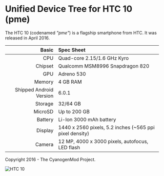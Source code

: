 Unified Device Tree for HTC 10 (pme)
===========================================

The HTC 10 (codenamed _"pme"_) is a flagship smartphone from HTC.
It was released in April 2016.

Basic   | Spec Sheet
-------:|:-------------------------
CPU     | Quad-core 2.15/1.6 GHz Kyro
Chipset | Qualcomm MSM8996 Snapdragon 820
GPU     | Adreno 530
Memory  | 4 GB RAM
Shipped Android Version | 6.0.1
Storage | 32/64 GB
MicroSD | Up to 200 GB
Battery | Li-Ion 3000 mAh battery
Display | 1440 x 2560 pixels, 5.2 inches (~565 ppi pixel density)
Camera  | 12 MP, 4000 x 3000 pixels, autofocus, LED flash

Copyright 2016 - The CyanogenMod Project.

![HTC 10](http://cdn2.gsmarena.com/vv/pics/htc/htc-10-5.jpg "HTC 10")
